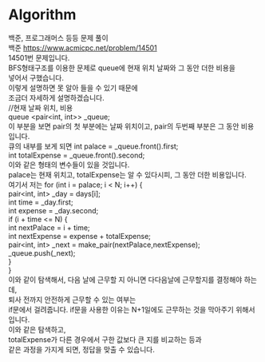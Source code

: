 # Algorithm
백준, 프로그래머스 등등 문제 풀이      
백준 https://www.acmicpc.net/problem/14501     
14501번 문제입니다.     
BFS형태구조를 이용한 문제로 queue에 현재 위치 날짜와 그 동안 더한 비용을   
넣어서 구했습니다.    
이렇게 설명하면 못 알아 들을 수 있기 때문에    
조금더 자세하게 설명하겠습니다.    
//현재 날짜 위치, 비용       
queue <pair<int, int>> _queue;    
이 부분을 보면 pair의 첫 부분에는 날짜 위치이고, pair의 두번째 부분은 그 동안 비용입니다.     
큐의 내부를 보게 되면
int palace = _queue.front().first;        
int totalExpense = _queue.front().second;     
이와 같은 형태의 변수들이 있을 것입니다.     
palace는 현재 위치고, totalExpense는 알 수 있다시피, 그 동안 더한 비용입니다.   
여기서 저는
for (int i = palace; i < N; i++) {    
                        pair<int, int> _day = days[i];      
                        int time = _day.first;          
                        int expense = _day.second;          
                        if (i + time <= N) {            
                                int nextPalace = i + time;          
                                int nextExpense = expense + totalExpense;           
                                pair<int, int> _next = make_pair(nextPalace,nextExpense);     
                                _queue.push(_next);       
                         }         
}       
이와 같이 탐색해서, 다음 날에 근무할 지 아니면 다다음날에 근무할지를 결정해야 하는 데,    
퇴사 전까지 안전하게 근무할 수 있는 여부는    
if문에서 걸려줍니다. 
if문을 사용한 이유는 N+1일에도 근무하는 것을 막아주기 위해서 입니다.       
이와 같은 탐색하고,        
totalExpense가 다른 경우에서 구한 값보다 큰 지를 비교하는 등과   
같은 과정을 가지게 되면, 정답을 맞출 수 있습니다.    
